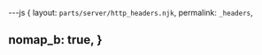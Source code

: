 ---js
{
  layout:    `parts/server/http_headers.njk`,
  permalink: `_headers`,

  nomap_b: true,
}
---
